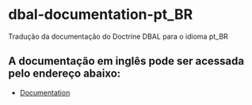dbal-documentation-pt_BR
========================

Tradução da documentação do Doctrine DBAL para o idioma pt_BR

## A documentação em inglês pode ser acessada pelo endereço abaixo:

* [Documentation](http://docs.doctrine-project.org/projects/doctrine-dbal/en/latest/)

